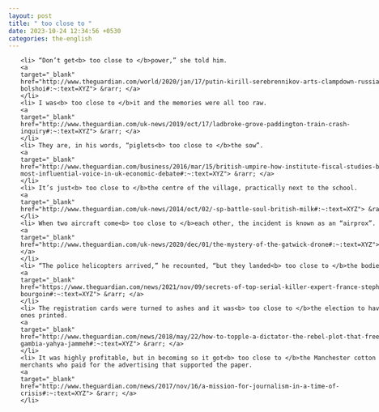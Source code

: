 ```yaml
---
layout: post
title: " too close to "
date: 2023-10-24 12:34:56 +0530
categories: the-english
---
```

<style>
@media only screen and (min-width: 768px) {
    ol {
        width: 768px;
        margin: 0 auto;
    }
  }
ol li {
    font-size: 18px;
    line-height: 1.5;
    padding-bottom: 8px;
}
</style>
<ol>

    <li> “Don’t get<b> too close to </b>power,” she told him.
    <a 
    target="_blank" 
    href="http://www.theguardian.com/world/2020/jan/17/putin-kirill-serebrennikov-arts-clampdown-russia-bolshoi#:~:text=XYZ"> &rarr; </a>
    </li>
    <li> I was<b> too close to </b>it and the memories were all too raw.
    <a 
    target="_blank" 
    href="http://www.theguardian.com/uk-news/2019/oct/17/ladbroke-grove-paddington-train-crash-inquiry#:~:text=XYZ"> &rarr; </a>
    </li>
    <li> They are, in his words, “piglets<b> too close to </b>the sow”.
    <a 
    target="_blank" 
    href="http://www.theguardian.com/business/2016/mar/15/british-umpire-how-institute-fiscal-studies-became-most-influential-voice-in-uk-economic-debate#:~:text=XYZ"> &rarr; </a>
    </li>
    <li> It’s just<b> too close to </b>the centre of the village, practically next to the school.
    <a 
    target="_blank" 
    href="http://www.theguardian.com/uk-news/2014/oct/02/-sp-battle-soul-british-milk#:~:text=XYZ"> &rarr; </a>
    </li>
    <li> When two aircraft come<b> too close to </b>each other, the incident is known as an “airprox”.
    <a 
    target="_blank" 
    href="http://www.theguardian.com/uk-news/2020/dec/01/the-mystery-of-the-gatwick-drone#:~:text=XYZ"> &rarr; </a>
    </li>
    <li> “The police helicopters arrived,” he recounted, “but they landed<b> too close to </b>the bodies.
    <a 
    target="_blank" 
    href="https://www.theguardian.com/news/2021/nov/09/secrets-of-top-serial-killer-expert-france-stephane-bourgoin#:~:text=XYZ"> &rarr; </a>
    </li>
    <li> The registration cards were turned to ashes and it was<b> too close to </b>the election to have new ones printed.
    <a 
    target="_blank" 
    href="http://www.theguardian.com/news/2018/may/22/how-to-topple-a-dictator-the-rebel-plot-that-freed-the-gambia-yahya-jammeh#:~:text=XYZ"> &rarr; </a>
    </li>
    <li> It was highly profitable, but in becoming so it got<b> too close to </b>the Manchester cotton merchants who paid for the advertising that supported the paper.
    <a 
    target="_blank" 
    href="http://www.theguardian.com/news/2017/nov/16/a-mission-for-journalism-in-a-time-of-crisis#:~:text=XYZ"> &rarr; </a>
    </li>